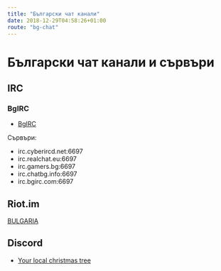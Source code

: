 ```yaml
---
title: "Български чат канали"
date: 2018-12-29T04:58:26+01:00
route: "bg-chat"
---
```


# Български чат канали и сървъри

## IRC

### BgIRC

* [BgIRC](http://bgirc.com/)

Сървъри:

* irc.cyberircd.net:6697
* irc.realchat.eu:6697
* irc.gamers.bg:6697
* irc.chatbg.info:6697
* irc.bgirc.com:6697

## Riot.im

[BULGARIA](https://matrix.to/#/!fBmMosnGePKkTIJsIS:matrix.org?via=matrix.org)

## Discord

* [Your local christmas tree](https://discordapp.com/invite/NQkd2FC)

